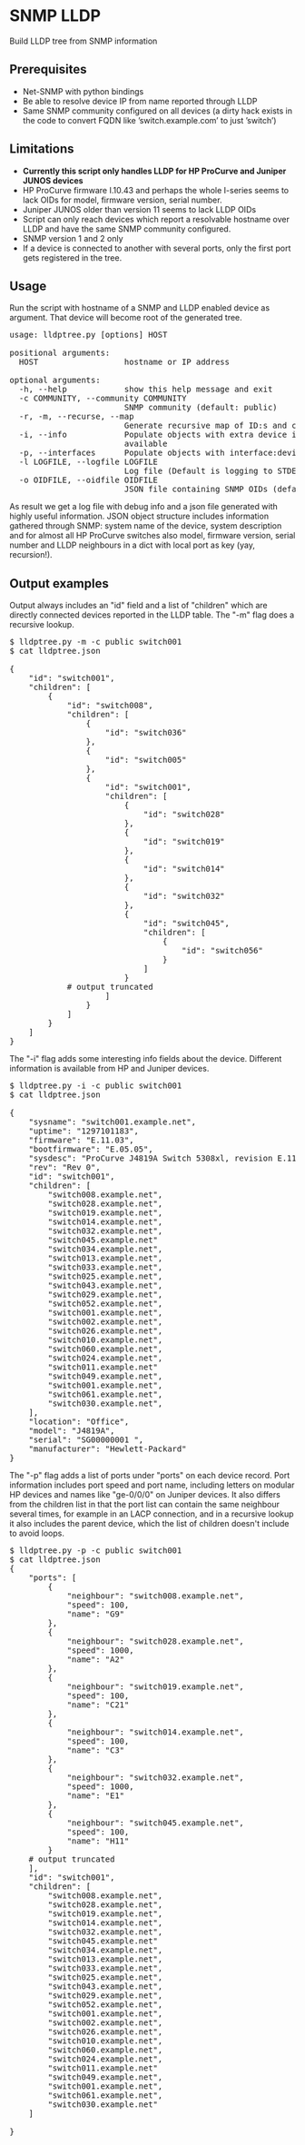 SNMP LLDP
=========

Build LLDP tree from SNMP information

Prerequisites
-------------
* Net-SNMP with python bindings
* Be able to resolve device IP from name reported through LLDP
* Same SNMP community configured on all devices
(a dirty hack exists in the code to convert FQDN like ’switch.example.com’ to just ’switch’)

Limitations
-----------
* **Currently this script only handles LLDP for HP ProCurve and Juniper JUNOS devices**
* HP ProCurve firmware I.10.43 and perhaps the whole I-series seems to lack OIDs for model, firmware version, serial number.
* Juniper JUNOS older than version 11 seems to lack LLDP OIDs
* Script can only reach devices which report a resolvable hostname over LLDP and have the same SNMP community configured.
* SNMP version 1 and 2 only
* If a device is connected to another with several ports, only the first port gets registered in the tree.

Usage
-----
Run the script with hostname of a SNMP and LLDP enabled device as argument. That device will become root of the generated tree.
<pre>
usage: lldptree.py [options] HOST

positional arguments:
  HOST                  hostname or IP address

optional arguments:
  -h, --help            show this help message and exit
  -c COMMUNITY, --community COMMUNITY
                        SNMP community (default: public)
  -r, -m, --recurse, --map
                        Generate recursive map of ID:s and child objects
  -i, --info            Populate objects with extra device information where
                        available
  -p, --interfaces      Populate objects with interface:device mappings
  -l LOGFILE, --logfile LOGFILE
                        Log file (Default is logging to STDERR)
  -o OIDFILE, --oidfile OIDFILE
                        JSON file containing SNMP OIDs (default: oid.json)
</pre>

As result we get a log file with debug info and a json file generated with highly useful information. JSON object structure includes information gathered through SNMP: system name of the device, system description and for almost all HP ProCurve switches also model, firmware version, serial number and LLDP neighbours in a dict with local port as key (yay, recursion!).

Output examples
---------------

Output always includes an "id" field and a list of "children" which are directly connected devices reported in the LLDP table. The "-m" flag does a recursive lookup.
<pre>
$ lldptree.py -m -c public switch001
$ cat lldptree.json

{
    "id": "switch001",
    "children": [
        {
            "id": "switch008",
            "children": [
                {
                    "id": "switch036"
                },
                {
                    "id": "switch005"
                },
                {
                    "id": "switch001",
                    "children": [
                        {
                            "id": "switch028"
                        },
                        {
                            "id": "switch019"
                        },
                        {
                            "id": "switch014"
                        },
                        {
                            "id": "switch032"
                        },
                        {
                            "id": "switch045",
                            "children": [
                                {
                                    "id": "switch056"
                                }
                            ]
                        }
			# output truncated
                    ]
                }
            ]
        }
    ]
}
</pre>

The "-i" flag adds some interesting info fields about the device. Different information is available from HP and Juniper devices.

<pre>
$ lldptree.py -i -c public switch001
$ cat lldptree.json 

{
    "sysname": "switch001.example.net",
    "uptime": "1297101183",
    "firmware": "E.11.03",
    "bootfirmware": "E.05.05",
    "sysdesc": "ProCurve J4819A Switch 5308xl, revision E.11.03, ROM E.05.05 (/sw/code/build/alpmo(alp11))",
    "rev": "Rev 0",
    "id": "switch001",
    "children": [
        "switch008.example.net",
        "switch028.example.net",
        "switch019.example.net",
        "switch014.example.net",
        "switch032.example.net",
        "switch045.example.net"
        "switch034.example.net",
        "switch013.example.net",
        "switch033.example.net",
        "switch025.example.net",
        "switch043.example.net",
        "switch029.example.net",
        "switch052.example.net",
        "switch001.example.net",
        "switch002.example.net",
        "switch026.example.net",
        "switch010.example.net",
        "switch060.example.net",
        "switch024.example.net",
        "switch011.example.net"
        "switch049.example.net",
        "switch001.example.net",
        "switch061.example.net",
        "switch030.example.net",
    ],
    "location": "Office",
    "model": "J4819A",
    "serial": "SG00000001 ",
    "manufacturer": "Hewlett-Packard"
}
</pre>

The "-p" flag adds a list of ports under "ports" on each device record. Port information includes port speed and port name, including letters on modular HP devices and names like "ge-0/0/0" on Juniper devices. It also differs from the children list in that the port list can contain the same neighbour several times, for example in an LACP connection, and in a recursive lookup it also includes the parent device, which the list of children doesn't include to avoid loops.

<pre>
$ lldptree.py -p -c public switch001
$ cat lldptree.json 
{
    "ports": [
        {
            "neighbour": "switch008.example.net",
            "speed": 100,
            "name": "G9"
        },
        {
            "neighbour": "switch028.example.net",
            "speed": 1000,
            "name": "A2"
        },
        {
            "neighbour": "switch019.example.net",
            "speed": 100,
            "name": "C21"
        },
        {
            "neighbour": "switch014.example.net",
            "speed": 100,
            "name": "C3"
        },
        {
            "neighbour": "switch032.example.net",
            "speed": 1000,
            "name": "E1"
        },
        {
            "neighbour": "switch045.example.net",
            "speed": 100,
            "name": "H11"
        }
	# output truncated
    ],
    "id": "switch001",
    "children": [
        "switch008.example.net",
        "switch028.example.net",
        "switch019.example.net",
        "switch014.example.net",
        "switch032.example.net",
        "switch045.example.net"
        "switch034.example.net",
        "switch013.example.net",
        "switch033.example.net",
        "switch025.example.net",
        "switch043.example.net",
        "switch029.example.net",
        "switch052.example.net",
        "switch001.example.net",
        "switch002.example.net",
        "switch026.example.net",
        "switch010.example.net",
        "switch060.example.net",
        "switch024.example.net",
        "switch011.example.net"
        "switch049.example.net",
        "switch001.example.net",
        "switch061.example.net",
        "switch030.example.net"
    ]

}
</pre>
